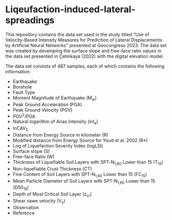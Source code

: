 # Liqeufaction-induced-lateral-spreadings

This repository contains the data set used in the study titled "Use of Velocity-Based Intensity Measures for Prediction of Lateral Displacements by Artificial Neural Networks" presented at Geocongress 2023. The data set was created by developing the surface slope and free-face ratio values in the data set presented in Çetinkaya (2022) with the digital elevation model.

The data set consists of 487 samples, each of which contains the following information:

* Earthquake
* Borehole
* Fault Type
* Moment Magnitude of Earthquake (M<sub>w</sub>)
* Peak Ground Acceleration (PGA)
* Peak Ground Velocity (PGV)
* PGV<sup>2</sup>/PGA
* Natural logarithm of Arias Intensity (lnI<sub>a</sub>)
* lnCAV<sub>5</sub>
* Distance from Energy Source in kilometer (R)
* Modified distance from Energy Source for Youd et al. 2002 (R*)
* Log of Liquefaction Severity Index (logLSI)
* Surface slope (S)
* Free-face Ratio (W)
* Thickness of Liquefiable Soil Layers with SPT-N<sub>1,60</sub> Lower than 15 (T<sub>15</sub>)
* Non-liquefiable Crust Thickness (CT)
* Fine Content of Soil Layers with SPT-N<sub>1,60</sub> Lower than 15 (FC<sub>15</sub>)
* Mean Particle Diameter of Soil Layers with SPT-N<sub>1,60</sub> Lower than 15 (D50<sub>15</sub>)
* Depth of Most Critical Soil Layer (z<sub>cr</sub>)
* Shear vawe velocity (V<sub>s</sub>)
* Observation
* Reference
